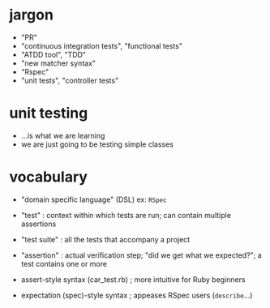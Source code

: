 # jargon
- "PR"
- "continuous integration tests", "functional tests"
- "ATDD tool", "TDD"
- "new matcher syntax"
- "Rspec"
- "unit tests", "controller tests"

# unit testing
- ...is what we are learning
- we are just going to be testing simple classes

# vocabulary
- "domain specific language" (DSL) ex: `RSpec`
- "test" : context within which tests are run; can contain multiple assertions
- "test suite" : all the tests that accompany a project
- "assertion" : actual verification step; "did we get what we expected?"; a test contains one or more

- assert-style syntax (car_test.rb) ; more intuitive for Ruby beginners

- expectation (spec)-style syntax ; appeases RSpec users (`describe`...)
